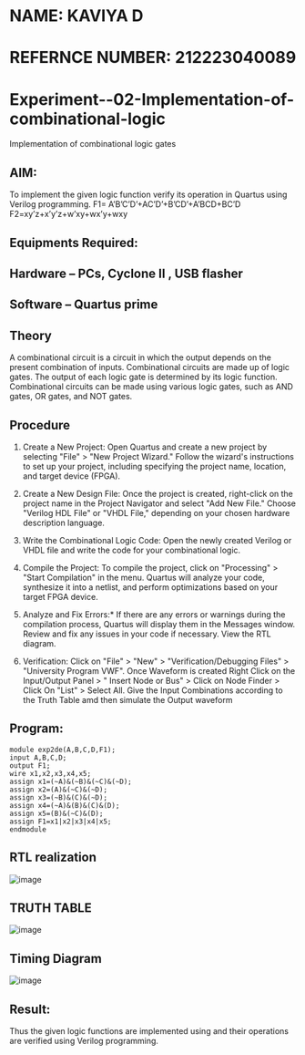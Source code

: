 # NAME: KAVIYA D
# REFERNCE NUMBER: 212223040089
# Experiment--02-Implementation-of-combinational-logic
Implementation of combinational logic gates
 
## AIM:
To implement the given logic function verify its operation in Quartus using Verilog programming.
 F1= A’B’C’D’+AC’D’+B’CD’+A’BCD+BC’D
F2=xy’z+x’y’z+w’xy+wx’y+wxy
 
 
 
## Equipments Required:
## Hardware – PCs, Cyclone II , USB flasher
## Software – Quartus prime

## Theory
 A combinational circuit is a circuit in which the output depends on the present combination of inputs. Combinational circuits are made up of logic gates. The output of each logic gate is determined by its logic function. Combinational circuits can be made using various logic gates, such as AND gates, OR gates, and NOT gates.

## Procedure
1.	Create a New Project: Open Quartus and create a new project by selecting "File" > "New Project Wizard." Follow the wizard's instructions to set up your project, including specifying the project name, location, and target device (FPGA).
 
2.	Create a New Design File: Once the project is created, right-click on the project name in the Project Navigator and select "Add New File." Choose "Verilog HDL File" or "VHDL File," depending on your chosen hardware description language.
3.	Write the Combinational Logic Code: Open the newly created Verilog or VHDL file and write the code for your combinational logic.
4.	Compile the Project: To compile the project, click on "Processing" > "Start Compilation" in the menu. Quartus will analyze your code, synthesize it into a netlist, and perform optimizations based on your target FPGA device.
5.	Analyze and Fix Errors:* If there are any errors or warnings during the compilation process, Quartus will display them in the Messages window. Review and fix any issues in your code if necessary. View the RTL diagram.
6.	Verification: Click on "File" > "New" > "Verification/Debugging Files" > "University Program VWF". Once Waveform is created Right Click on the Input/Output Panel > " Insert Node or Bus" > Click on Node Finder > Click On "List" > Select All. Give the Input Combinations according to the Truth Table amd then simulate the Output waveform

## Program:
```
module exp2de(A,B,C,D,F1);	                                         
input A,B,C,D;
output F1;
wire x1,x2,x3,x4,x5;
assign x1=(~A)&(~B)&(~C)&(~D);
assign x2=(A)&(~C)&(~D);
assign x3=(~B)&(C)&(~D);
assign x4=(~A)&(B)&(C)&(D);
assign x5=(B)&(~C)&(D); 
assign F1=x1|x2|x3|x4|x5; 
endmodule
```
## RTL realization
![image](https://github.com/KAVIYADHARANI/Experiment--02-Implementation-of-combinational-logic-/assets/144870680/f3ec0fa4-7ed8-48b6-a5a7-4ee79a45de62)

## TRUTH TABLE
![image](https://github.com/KAVIYADHARANI/Experiment--02-Implementation-of-combinational-logic-/assets/144870680/240aa178-11b4-4166-8be1-e2b73120b438)

## Timing Diagram
![image](https://github.com/KAVIYADHARANI/Experiment--02-Implementation-of-combinational-logic-/assets/144870680/3e4c3df0-22a8-4093-bd22-eaf0aa422b13)

## Result:
Thus the given logic functions are implemented using  and their operations are verified using Verilog programming.
